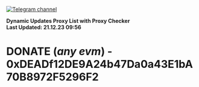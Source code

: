 [![Telegram channel](https://img.shields.io/endpoint?url=https://runkit.io/damiankrawczyk/telegram-badge/branches/master?url=https://t.me/n4z4v0d)](https://t.me/n4z4v0d) 

**Dynamic Updates Proxy List with Proxy Checker**  
**Last Updated: 21.12.23 09:56**

# DONATE (_any evm_) - 0xDEADf12DE9A24b47Da0a43E1bA70B8972F5296F2

